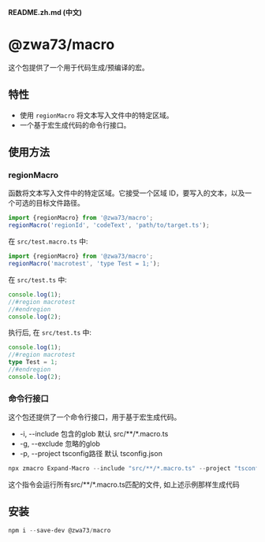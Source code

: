 **README.zh.md (中文)**

# @zwa73/macro

这个包提供了一个用于代码生成/预编译的宏。

## 特性

- 使用 `regionMacro` 将文本写入文件中的特定区域。
- 一个基于宏生成代码的命令行接口。

## 使用方法

### regionMacro

函数将文本写入文件中的特定区域。它接受一个区域 ID，要写入的文本，以及一个可选的目标文件路径。

``` typescript
import {regionMacro} from '@zwa73/macro';
regionMacro('regionId', 'codeText', 'path/to/target.ts');
```
在 `src/test.macro.ts` 中:  

``` typescript
import {regionMacro} from '@zwa73/macro';
regionMacro('macrotest', 'type Test = 1;');
```
在 `src/test.ts` 中:  

``` typescript
console.log(1);
//#region macrotest
//#endregion
console.log(2);
```
执行后, 在 `src/test.ts` 中:  

``` typescript
console.log(1);
//#region macrotest
type Test = 1;
//#endregion
console.log(2);
```

### 命令行接口

这个包还提供了一个命令行接口，用于基于宏生成代码。

- -i, --include <glob> 包含的glob 默认 src/**/*.macro.ts  
- -g, --exclude <glob> 忽略的glob  
- -p, --project <path> tsconfig路径 默认 tsconfig.json  


``` powershell
npx zmacro Expand-Macro --include "src/**/*.macro.ts" --project "tsconfig.json"
```

这个指令会运行所有src/**/*.macro.ts匹配的文件, 如上述示例那样生成代码

## 安装

```powershell
npm i --save-dev @zwa73/macro
```

